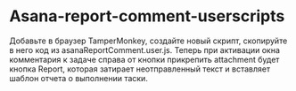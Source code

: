 # Asana-report-comment-userscripts

Добавьте в браузер TamperMonkey, создайте новый скрипт, скопируйте в него код из asanaReportComment.user.js.
Теперь при активации окна комментария к задаче справа от кнопки прикрепить attachment будет кнопка Report, которая затирает неотправленный текст и вставляет шаблон отчета о выполнении таски.
